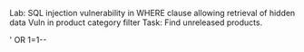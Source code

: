Lab: SQL injection vulnerability in WHERE clause allowing retrieval of hidden data
Vuln in product category filter
Task: Find unreleased products.

' OR 1=1--
